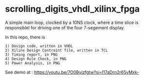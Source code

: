 # scrolling_digits_vhdl_xilinx_fpga

A simple main loop, clocked by a 10NS clock, where a time slice is responsiblel for driving one of the four 7-segement display.

In this repo, there is

    1) Design code, written in VHDL
    2) Xilinx Design Contraint file, written in TCL
    3) Timing report, in PNG
    4) Design Rule Check, in PNG
    5) Power Analysis, in PNG

   
See demo at : https://youtu.be/7O0Byjzfgtw?si=l17aDrn2r65yMxk-
